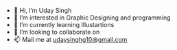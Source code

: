 - 👋 Hi, I’m Uday Singh
- 👀 I’m interested in Graphic Designing and programming
- 🌱 I’m currently learning Illustartions
- 💞️ I’m looking to collaborate on 
- 📫 Mail me at udaysinghg10@gmail.com

<!---
UdaySinghG70/UdaySinghG70 is a ✨ special ✨ repository because its `README.md` (this file) appears on your GitHub profile.
You can click the Preview link to take a look at your changes.
--->
